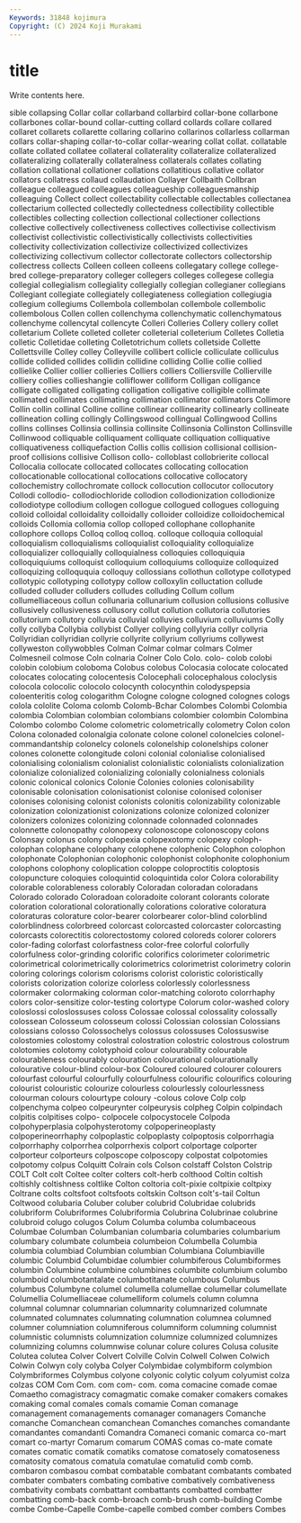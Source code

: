 ```yaml
---
Keywords: 31848 kojimura
Copyright: (C) 2024 Koji Murakami
---
```


# title

Write contents here.



sible collapsing
Collar collar collarband collarbird collar-bone collarbone collarbones collar-bound collar-cutting collard
collards collare collared collaret collarets collarette collaring collarino collarinos collarless
collarman collars collar-shaping collar-to-collar collar-wearing collat collat. collatable collate collated
collatee collateral collaterality collateralize collateralized collateralizing collaterally collateralness collaterals collates
collating collation collational collationer collations collatitious collative collator collators collatress
collaud collaudation Collayer Collbaith Collbran colleague colleagued colleagues colleagueship colleaguesmanship
colleaguing Collect collect collectability collectable collectables collectanea collectarium collected collectedly
collectedness collectibility collectible collectibles collecting collection collectional collectioner collections collective
collectively collectiveness collectives collectivise collectivism collectivist collectivistic collectivistically collectivists collectivities
collectivity collectivization collectivize collectivized collectivizes collectivizing collectivum collector collectorate collectors
collectorship collectress collects Colleen colleen colleens collegatary college college-bred college-preparatory
colleger collegers colleges collegese collegia collegial collegialism collegiality collegially collegian
collegianer collegians Collegiant collegiate collegiately collegiateness collegiation collegiugia collegium collegiums
Collembola collembolan collembole collembolic collembolous Collen collen collenchyma collenchymatic collenchymatous
collenchyme collencytal collencyte Colleri Colleries Collery collery collet colletarium Collete
colleted colleter colleterial colleterium Colletes Colletia colletic Colletidae colleting Colletotrichum
collets colletside Collette Collettsville Colley colley Colleyville collibert collicle colliculate
colliculus collide collided collides collidin collidine colliding Collie collie collied
collielike Collier collier collieries Colliers colliers Colliersville Collierville colliery collies
collieshangie colliflower colliform Colligan colligance colligate colligated colligating colligation colligative
colligible collimate collimated collimates collimating collimation collimator collimators Collimore Collin
collin collinal Colline colline collinear collinearity collinearly collineate collineation colling
collingly Collingswood collingual Collingwood Collins collins collinses Collinsia collinsia collinsite
Collinsonia Collinston Collinsville Collinwood colliquable colliquament colliquate colliquation colliquative colliquativeness
colliquefaction Collis collis collision collisional collision-proof collisions collisive Collison collo-
colloblast collobrierite collocal Collocalia collocate collocated collocates collocating collocation collocationable
collocational collocations collocative collocatory collochemistry collochromate collock collocution collocutor collocutory
Collodi collodio- collodiochloride collodion collodionization collodionize collodiotype collodium collogen collogue
collogued collogues colloguing colloid colloidal colloidality colloidally colloider colloidize colloidochemical
colloids Collomia collomia collop colloped collophane collophanite collophore collops Colloq
colloq colloq. colloque colloquia colloquial colloquialism colloquialisms colloquialist colloquiality colloquialize
colloquializer colloquially colloquialness colloquies colloquiquia colloquiquiums colloquist colloquium colloquiums colloquize
colloquized colloquizing colloququia colloquy collossians collothun collotype collotyped collotypic collotyping
collotypy collow colloxylin colluctation collude colluded colluder colluders colludes colluding
Collum collum collumelliaceous collun collunaria collunarium collusion collusions collusive collusively
collusiveness collusory collut collution collutoria collutories collutorium collutory colluvia colluvial
colluvies colluvium colluviums Colly colly collyba Collybia collybist Collyer collying
collylyria collyr collyria Collyridian collyridian collyrie collyrite collyrium collyriums collywest
collyweston collywobbles Colman Colmar colmar colmars Colmer Colmesneil colmose Coln
colnaria Colner Colo Colo. colo- colob colobi colobin colobium coloboma
Colobus colobus Colocasia colocate colocated colocates colocating colocentesis Colocephali colocephalous
coloclysis colocola colocolic colocolo colocynth colocynthin colodyspepsia coloenteritis colog cologarithm
Cologne cologne cologned colognes cologs colola cololite Coloma colomb Colomb-Bchar
Colombes Colombi Colombia colombia Colombian colombian colombians colombier colombin Colombina
Colombo colombo Colome colometric colometrically colometry Colon colon Colona colonaded
colonalgia colonate colone colonel colonelcies colonel-commandantship colonelcy colonels colonelship colonelships
coloner colones colonette colongitude coloni colonial colonialise colonialised colonialising colonialism
colonialist colonialistic colonialists colonialization colonialize colonialized colonializing colonially colonialness colonials
colonic colonical colonics Colonie Colonies colonies colonisability colonisable colonisation colonisationist
colonise colonised coloniser colonises colonising colonist colonists colonitis colonizability colonizable
colonization colonizationist colonizations colonize colonized colonizer colonizers colonizes colonizing colonnade
colonnaded colonnades colonnette colonopathy colonopexy colonoscope colonoscopy colons Colonsay colonus
colony colopexia colopexotomy colopexy coloph- colophan colophane colophany colophene colophenic
Colophon colophon colophonate Colophonian colophonic colophonist colophonite colophonium colophons colophony
coloplication coloppe coloproctitis coloptosis colopuncture coloquies coloquintid coloquintida color Colora
colorability colorable colorableness colorably Coloradan coloradan coloradans Colorado colorado Coloradoan
coloradoite colorant colorants colorate coloration colorational colorationally colorations colorative coloratura
coloraturas colorature color-bearer colorbearer color-blind colorblind colorblindness colorbreed colorcast colorcasted
colorcaster colorcasting colorcasts colorectitis colorectostomy colored coloreds colorer colorers color-fading
colorfast colorfastness color-free colorful colorfully colorfulness color-grinding colorific colorifics colorimeter
colorimetric colorimetrical colorimetrically colorimetrics colorimetrist colorimetry colorin coloring colorings colorism
colorisms colorist coloristic coloristically colorists colorization colorize colorless colorlessly colorlessness
colormaker colormaking colorman color-matching coloroto colorrhaphy colors color-sensitize color-testing colortype
Colorum color-washed colory coloslossi coloslossuses coloss Colossae colossal colossality colossally
colossean Colosseum colosseum colossi Colossian colossian Colossians colossians colosso Colossochelys
colossus colossuses Colossuswise colostomies colostomy colostral colostration colostric colostrous colostrum
colotomies colotomy colotyphoid colour colourability colourable colourableness colourably colouration colourational
colourationally colourative colour-blind colour-box Coloured coloured colourer colourers colourfast colourful
colourfully colourfulness colourific colourifics colouring colourist colouristic colourize colourless colourlessly
colourlessness colourman colours colourtype coloury -colous colove Colp colp colpenchyma
colpeo colpeurynter colpeurysis colpheg Colpin colpindach colpitis colpitises colpo- colpocele
colpocystocele Colpoda colpohyperplasia colpohysterotomy colpoperineoplasty colpoperineorrhaphy colpoplastic colpoplasty colpoptosis colporrhagia
colporrhaphy colporrhea colporrhexis colport colportage colporter colporteur colporteurs colposcope colposcopy
colpostat colpotomies colpotomy colpus Colquitt Colrain cols Colson colstaff Colston
Colstrip COLT Colt colt Coltee colter colters colt-herb colthood Coltin
coltish coltishly coltishness coltlike Colton coltoria colt-pixie coltpixie coltpixy Coltrane
colts coltsfoot coltsfoots coltskin Coltson colt's-tail Coltun Coltwood colubaria Coluber
coluber colubrid Colubridae colubrids colubriform Colubriformes Colubriformia Colubrina Colubrinae colubrine
colubroid colugo colugos Colum Columba columba columbaceous Columbae Columban Columbanian
columbaria columbaries columbarium columbary columbate columbeia columbeion Columbella Columbia columbia
columbiad Columbian columbian Columbiana Columbiaville columbic Columbid Columbidae columbier columbiferous
Columbiformes columbin Columbine columbine columbines columbite columbium columbo columboid columbotantalate
columbotitanate columbous Columbus columbus Columbyne columel columella columellae columellar columellate
Columellia Columelliaceae columelliform columels column columna columnal columnar columnarian columnarity
columnarized columnate columnated columnates columnating columnation columnea columned columner columniation
columniferous columniform columning columnist columnistic columnists columnization columnize columnized columnizes
columnizing columns columnwise colunar colure colures Colusa colusite Colutea colutea
Colver Colvert Colville Colvin Colwell Colwen Colwich Colwin Colwyn coly
colyba Colyer Colymbidae colymbiform colymbion Colymbriformes Colymbus colyone colyonic colytic
colyum colyumist colza colzas COM Com Com. com com- com.
coma comacine comade comae Comaetho comagistracy comagmatic comake comaker comakers
comakes comaking comal comales comals comamie Coman comanage comanagement comanagements
comanager comanagers Comanche comanche Comanchean comanchean Comanches comanches comandante comandantes
comandanti Comandra Comaneci comanic comarca co-mart comart co-martyr Comarum comarum
COMAS comas co-mate comate comates comatic comatik comatiks comatose comatosely
comatoseness comatosity comatous comatula comatulae comatulid comb comb. combaron combasou
combat combatable combatant combatants combated combater combaters combating combative combatively
combativeness combativity combats combattant combattants combatted combatter combatting comb-back comb-broach
comb-brush comb-building Combe combe Combe-Capelle Combe-capelle combed comber combers Combes
